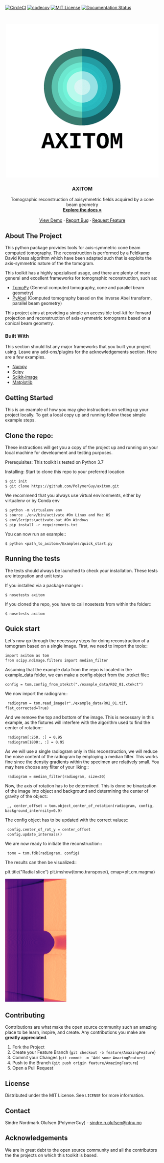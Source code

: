 

<!-- PROJECT SHIELDS -->

[![CircleCI](https://circleci.com/gh/PolymerGuy/AXITOM.svg?style=svg)](https://circleci.com/gh/PolymerGuy/AXITOM)
[![codecov](https://codecov.io/gh/PolymerGuy/AXITOM/branch/master/graph/badge.svg)](https://codecov.io/gh/PolymerGuy/AXITOM)
[![MIT License][license-shield]][license-url]
[![Documentation Status](https://readthedocs.org/projects/axitom/badge/?version=latest)](https://axitom.readthedocs.io/en/latest/?badge=latest)


<!-- PROJECT LOGO -->
<br />
<p align="center">
  <a href="https://github.com/othneildrew/Best-README-Template">
    <img src="./docs/logo.png" alt="Logo" width="500" height="500">
  </a>

  <h3 align="center">AXITOM</h3>

  <p align="center">
    Tomographic reconstruction of axisymmetric fields acquired by a cone beam geometry
    <br />
    <a href="https://axitom.readthedocs.io/en/latest/"><strong>Explore the docs »</strong></a>
    <br />
    <br />
    <a href="https://github.com/othneildrew/Best-README-Template">View Demo</a>
    ·
    <a href="https://github.com/othneildrew/Best-README-Template/issues">Report Bug</a>
    ·
    <a href="https://github.com/othneildrew/Best-README-Template/issues">Request Feature</a>
  </p>
</p>





<!-- ABOUT THE PROJECT -->
## About The Project
This python package provides tools for axis-symmetric cone beam computed tomography. The reconstruction is performed by a Feldkamp David Kress algorihtm
which have been adapted such that is exploits the axis-symmetric nature of the the tomogram.

This toolkit has a highly spezialised usage, and there are plenty of more general and excellent frameworks for tomographic reconstruction, such as:
 * [TomoPy](https://github.com/tomopy/tomopy) (General computed tomography, cone and parallel beam geometry)
 * [PyAbel](https://github.com/PyAbel/PyAbel) (Computed tomography based on the inverse Abel transform, parallel beam geometry)
 
 This project aims at providing a simple an accessible tool-kit for forward projection and reconstruction of 
 axis-symmetric tomograms based on a conical beam geometry.

### Built With
This section should list any major frameworks that you built your project using. Leave any add-ons/plugins for the acknowledgements section. Here are a few examples.
* [Numpy](https://getbootstrap.com)
* [Scipy](https://jquery.com)
* [Scikit-image](https://laravel.com)
* [Matplotlib](https://laravel.com)



<!-- GETTING STARTED -->
## Getting Started

This is an example of how you may give instructions on setting up your project locally.
To get a local copy up and running follow these simple example steps.





Clone the repo:
---------------------

These instructions will get you a copy of the project up and running on your 
local machine for development and testing purposes.

Prerequisites:
    This toolkit is tested on Python 3.7

Installing:
Start to clone this repo to your preferred location

    $ git init
    $ git clone https://github.com/PolymerGuy/axitom.git
    
We recommend that you always use virtual environments, either by virtualenv or by Conda env
    
    $ python -m virtualenv env
    $ source ./env/bin/activate #On Linux and Mac OS
    $ env\Scripts\activate.bat #On Windows
    $ pip install -r requirements.txt

You can now run an example::
    
    $ python <path_to_axitom>/Examples/quick_start.py

Running the tests
------------------
The tests should always be launched to check your installation.
These tests are integration and unit tests

If you installed via a package manger::

    $ nosetests axitom

If you cloned the repo, you have to call nosetests from within the folder::

    $ nosetests axitom


## Quick start
Let's now go through the necessary steps for doing reconstruction of a tomogram based on a single image.
First, we need to import the tools::

    import axitom as tom
    from scipy.ndimage.filters import median_filter

Assuming that the example data from the repo is located in the example_data folder, we can make a config object
from the .xtekct file::

    config = tom.config_from_xtekct("./example_data/R02_01.xtekct")

We now import the radiogram::

     radiogram = tom.read_image(r"./example_data/R02_01.tif, flat_corrected=True)

And we remove the top and bottom of the image. This is necessary in this example, as the fixtures will interfere with
the algorithm used to find the center of rotation::

     radiogram[:250, :] = 0.95
     radiogram[1800:, :] = 0.95

As we will use a single radiogram only in this reconstruction, we will reduce the noise content of the radiogram by
employing a median filter. This works fine since the density gradients within the specimen are relatively small.
You may here choose any filter of your liking::

     radiogram = median_filter(radiogram, size=20)

Now, the axis of rotation has to be determined. This is done be binarization of the image into object and background
and determining the center of gravity of the object::

     _, center_offset = tom.object_center_of_rotation(radiogram, config, background_internsity=0.9)

The config object has to be updated with the correct values::

     config.center_of_rot_y = center_offset
     config.update_internals()

We are now ready to initiate the reconstruction::

     tomo = tom.fdk(radiogram, config)


The results can then be visualized::

   plt.title("Radial slice")
   plt.imshow(tomo.transpose(), cmap=plt.cm.magma)

<img src="./docs/results.png" alt="Results" width="200"/>

<!-- CONTRIBUTING -->
## Contributing

Contributions are what make the open source community such an amazing place to be learn, inspire, and create. Any contributions you make are **greatly appreciated**.

1. Fork the Project
2. Create your Feature Branch (`git checkout -b feature/AmazingFeature`)
3. Commit your Changes (`git commit -m 'Add some AmazingFeature`)
4. Push to the Branch (`git push origin feature/AmazingFeature`)
5. Open a Pull Request


<!-- LICENSE -->
## License

Distributed under the MIT License. See `LICENSE` for more information.

<!-- CONTACT -->
## Contact

Sindre Nordmark Olufsen (PolymerGuy) - sindre.n.olufsen@ntnu.no


<!-- ACKNOWLEDGEMENTS -->
## Acknowledgements
We are in great debt to the open source community and all the contributors the the projects on which this toolkit is based.

<!-- MARKDOWN LINKS & IMAGES -->
[license-shield]: https://img.shields.io/badge/license-MIT-blue.svg?style=flat-square
[license-url]: https://choosealicense.com/licenses/mit

